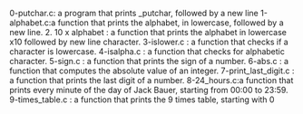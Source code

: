 0-putchar.c: a program that prints _putchar, followed by a new line
1-alphabet.c:a function that prints the alphabet, in lowercase, followed by a new line.
2. 10 x alphabet : a function that prints the alphabet in lowercase x10 followed by new line character.
3-islower.c : a function that checks if a character is lowercase.
4-isalpha.c : a function that checks for alphabetic character.
5-sign.c :  a function that prints the sign of a number.
6-abs.c :  a function that computes the absolute value of an integer.
7-print_last_digit.c : a function that prints the last digit of a number.
8-24_hours.c:a function that prints every minute of the day of Jack Bauer, starting from 00:00 to 23:59.
9-times_table.c : a function that prints the 9 times table, starting with 0

